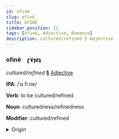 ```yaml
---
id: ofinë
slug: ofinë
title: OFİNË
sidebar_position: 21
tags: [ofinë, Adjective, Romance]
description: cultured/refined § Adjective
---
```


### ofinë&emsp;<span kind="abugida">ɽɤɟƨʇ</span>

*cultured/refined* **§** [Adjective](../../tags/Adjective)

**IPA**: /ˈɑ.fi.ne/

**Verb**: to be cultured/refined

**Noun**: culturedness/refinedness

**Modifier**: cultured/refined

<details>
    <summary>Origin</summary>
    French affiné /a.fi.ne/<br/>
    <em>Romance Language Family</em>
</details>